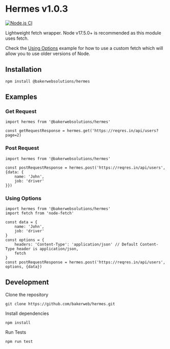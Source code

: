 # Hermes v1.0.3

[![Node.js CI](https://github.com/bakerweb/hermes/actions/workflows/node.js.yml/badge.svg)](https://github.com/bakerweb/hermes/actions/workflows/node.js.yml)

Lightweight fetch wrapper. Node v17.5.0+ is recommended as this module uses fetch.

Check the [Using Options](#using-options) example for how to use a custom fetch which will allow you to use older versions of Node.

## Installation

`npm install @bakerwebsolutions/hermes`

## Examples

### Get Request

```
import hermes from '@bakerwebsolutions/hermes'

const getRequestResponse = hermes.get('https://reqres.in/api/users?page=2)
```

### Post Request

```
import hermes from '@bakerwebsolutions/hermes'

const postRequestResponse = hermes.post('https://reqres.in/api/users', {data: {
    name: 'John',
    job: 'driver'
}})
```

### Using Options

```
import hermes from '@bakerwebsolutions/hermes'
import fetch from 'node-fetch'

const data = {
    name: 'John',
    job: 'driver'
}
const options = {
    headers: 'Content-Type': 'application/json' // Default Content-Type header is application/json,
    fetch
}
const postRequestResponse = hermes.post('https://reqres.in/api/users', options, {data})
```

## Development

Clone the repository

`git clone https://github.com/bakerweb/hermes.git`

Install dependencies

`npm install`

Run Tests

`npm run test`
